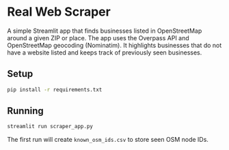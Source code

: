 # Real Web Scraper

A simple Streamlit app that finds businesses listed in OpenStreetMap around a given ZIP or place. The app uses the Overpass API and OpenStreetMap geocoding (Nominatim). It highlights businesses that do not have a website listed and keeps track of previously seen businesses.

## Setup

```bash
pip install -r requirements.txt
```

## Running

```bash
streamlit run scraper_app.py
```

The first run will create `known_osm_ids.csv` to store seen OSM node IDs.
